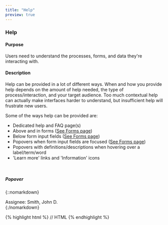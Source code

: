 ```yaml
---
title: "Help"
preview: true
---
```


<div class="pl-pattern">
<h3>Help</h3>

#### Purpose
Users need to understand the processes, forms, and data they're interacting with.

#### Description
Help can be provided in a lot of different ways. When and how you provide help depends on the amount of help needed, the type of process/interaction, and your target audience. Too much contextual help can actually make interfaces harder to understand, but insufficient help will frustrate new users.

Some of the ways help can be provided are:

- Dedicated help and FAQ page(s)
- Above and in forms ([See Forms page](../components/forms.html#help-text))
- Below form input fields ([See Forms page](../components/forms.html#help-text))
- Popovers when form input fields are focused ([See Forms page](../components/forms.html#help-text))
- Popovers with definitions/descriptions when hovering over a label/term/word
- 'Learn more' links and 'Information' icons

&nbsp;

##### Popover

{::nomarkdown}
<div class="pl-preview">
<abbr data-toggle="popover" data-placement="top" data-container="body" data-trigger="hover" data-content="The person, group of persons, or organization that received ownership rights of the patent application or patent.">Assignee</abbr>: Smith, John D.
</div>
{:/nomarkdown}

{% highlight html %}
// HTML
{% endhighlight %}

</div>
